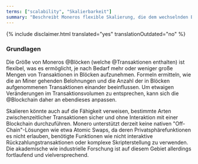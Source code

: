 ```yaml
---
terms: ["scalability", "Skalierbarkeit"]
summary: "Beschreibt Moneros flexible Skalierung, die dem wechselnden Bedarf entsprechend viele Transaktionen unterbringen kann"
---
```


{% include disclaimer.html translated="yes" translationOutdated="no" %}
### Grundlagen

Die Größe von Moneros @Blöcken (welche @Transaktionen enthalten) ist flexibel, was es ermöglicht, je nach Bedarf mehr oder weniger große Mengen von Transaktionen in Blöcken aufzunehmen. Formeln ermitteln, wie die an Miner gehenden Belohnungen und die Anzahl der in Blöcken aufgenommenen Transaktionen einander beeinflussen. Um etwaigen Veränderungen im Transaktionsvolumen zu entsprechen, kann sich die @Blockchain daher an ebendieses anpassen.

Skalieren könnte auch auf die Fähigkeit verweisen, bestimmte Arten zwischenzeitlicher Transaktionen sicher und ohne Interaktion mit einer Blockchain durchzuführen. Monero unterstützt derzeit keine nativen "Off-Chain"-Lösungen wie etwa Atomic Swaps, da deren Privatsphärefunktionen es nicht erlauben, benötigte Funktionen wie nicht interaktive Rückzahlungstransaktionen oder komplexe Skripterstellung zu verwenden. Die akademische wie industrielle Forschung ist auf diesem Gebiet allerdings fortlaufend und vielversprechend.